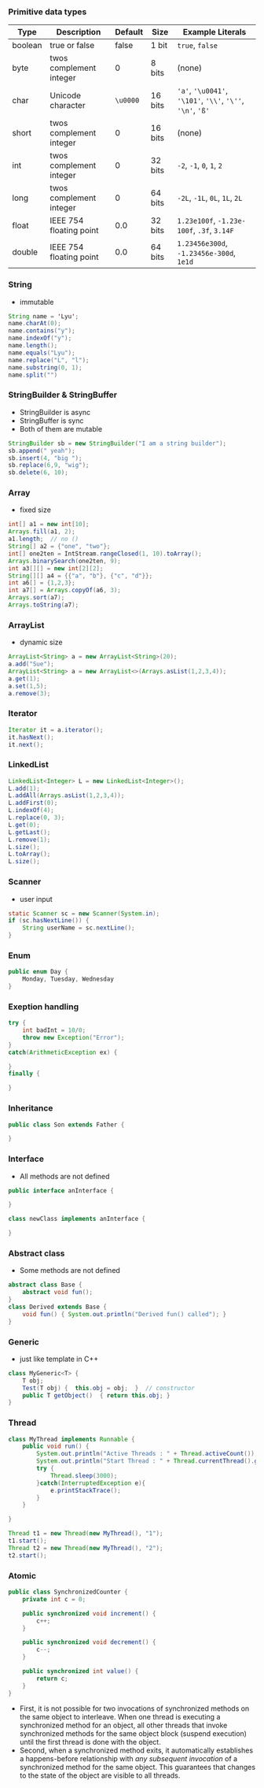 ### Primitive data types

| Type    | Description             | Default  | Size    | Example Literals                                           |
| ------- | ----------------------- | -------- | ------- | ---------------------------------------------------------- |
| boolean | true or false           | false    | 1 bit   | `true`, `false`                                            |
| byte    | twos complement integer | 0        | 8 bits  | (none)                                                     |
| char    | Unicode character       | `\u0000` | 16 bits | `'a'`, `'\u0041'`, `'\101'`, `'\\'`, `'\''`, `'\n'`, `'ß'` |
| short   | twos complement integer | 0        | 16 bits | (none)                                                     |
| int     | twos complement integer | 0        | 32 bits | `-2`, `-1`, `0`, `1`, `2`                                  |
| long    | twos complement integer | 0        | 64 bits | `-2L`, `-1L`, `0L`, `1L`, `2L`                             |
| float   | IEEE 754 floating point | 0.0      | 32 bits | `1.23e100f`, `-1.23e-100f`, `.3f`, `3.14F`                 |
| double  | IEEE 754 floating point | 0.0      | 64 bits | `1.23456e300d`, `-1.23456e-300d`, `1e1d`                   |

### String

- immutable

```java
String name = 'Lyu';
name.charAt(0);
name.contains("y");
name.indexOf("y");
name.length();
name.equals("Lyu");
name.replace("L", "l");
name.substring(0, 1);
name.split("")
```

### StringBuilder & StringBuffer

- StringBuilder is async
- StringBuffer is sync
- Both of them are mutable

```java
StringBuilder sb = new StringBuilder("I am a string builder");
sb.append(" yeah");
sb.insert(4, "big ");
sb.replace(6,9, "wig");
sb.delete(6, 10);
```

### Array

- fixed size

```java
int[] a1 = new int[10];
Arrays.fill(a1, 2);
a1.length;  // no ()
String[] a2 = {"one", "two"};
int[] one2ten = IntStream.rangeClosed(1, 10).toArray();
Arrays.binarySearch(one2ten, 9);
int a3[][] = new int[2][2];
String[][] a4 = {{"a", "b"}, {"c", "d"}};
int a6[] = {1,2,3};
int a7[] = Arrays.copyOf(a6, 3);
Arrays.sort(a7);
Arrays.toString(a7);
```

### ArrayList

- dynamic size

```java
ArrayList<String> a = new ArrayList<String>(20);
a.add("Sue");
ArrayList<String> a = new ArrayList<>(Arrays.asList(1,2,3,4));
a.get(1);
a.set(1,5);
a.remove(3);
```

### Iterator

```java
Iterator it = a.iterator();
it.hasNext();
it.next();
```

### LinkedList

```java
LinkedList<Integer> L = new LinkedList<Integer>();
L.add(1);
L.addAll(Arrays.asList(1,2,3,4));
L.addFirst(0);
L.indexOf(4);
L.replace(0, 3);
L.get(0);
L.getLast();
L.remove(1);
L.size();
L.toArray();
L.size();
```

### Scanner

- user input

```java
static Scanner sc = new Scanner(System.in);
if (sc.hasNextLine()) {
    String userName = sc.nextLine();
}
```

### Enum

```java
public enum Day {
    Monday, Tuesday, Wednesday
}
```

### Exeption handling

```java
try {
    int badInt = 10/0;
    throw new Exception("Error");
}
catch(ArithmeticException ex) {

}
finally {

}
```

### Inheritance

```java
public class Son extends Father {

}
```

### Interface

- All methods are not defined

```java
public interface anInterface {

}

class newClass implements anInterface {

}
```

### Abstract class

- Some methods are not defined

```java
abstract class Base { 
    abstract void fun(); 
} 
class Derived extends Base { 
    void fun() { System.out.println("Derived fun() called"); } 
} 
```

### Generic

- just like template in C++

```java
class MyGeneric<T> {
    T obj;
    Test(T obj) {  this.obj = obj;  }  // constructor 
    public T getObject()  { return this.obj; }
}
```

### Thread

```java
class MyThread implements Runnable {
    public void run() {
        System.out.println("Active Threads : " + Thread.activeCount());
        System.out.println("Start Thread : " + Thread.currentThread().getName());
        try {
            Thread.sleep(3000);
        }catch(InterruptedException e){
            e.printStackTrace();
        }
    }

}

Thread t1 = new Thread(new MyThread(), "1");
t1.start();
Thread t2 = new Thread(new MyThread(), "2");
t2.start();
```

### Atomic

```java
public class SynchronizedCounter {
    private int c = 0;

    public synchronized void increment() {
        c++;
    }

    public synchronized void decrement() {
        c--;
    }

    public synchronized int value() {
        return c;
    }
}
```

- First, it is not possible for two invocations of synchronized methods on the same object to interleave. When one thread is executing a synchronized method for an object, all other threads that invoke synchronized methods for the same object block (suspend execution) until the first thread is done with the object.
- Second, when a synchronized method exits, it automatically establishes a happens-before relationship with *any subsequent invocation* of a synchronized method for the same object. This guarantees that changes to the state of the object are visible to all threads.